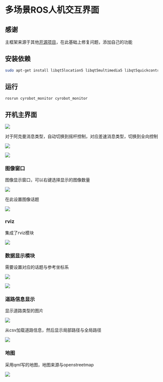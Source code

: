 # 多场景ROS人机交互界面

## 感谢

主框架来源于其他[开源项目](https://github.com/chengyangkj/Ros_Qt5_Gui_App/tree/rviz_tree)，在此基础上修复问题，添加自己的功能

## 安装依赖

```bash
sudo apt-get install libqt5location5 libqt5multimedia5 libqt5quickcontrols2-5
```

## 运行

```bash
rosrun cyrobot_monitor cyrobot_monitor 
```

## 开机主界面

![](https://github.com/lrm2017/robot_hmi/blob/robot_qt_need/image/%E5%9B%BE%E7%89%871.png?raw=true)

对于阿克曼消息类型，自动切换到摇杆控制，对应差速消息类型，切换到全向控制

![](https://github.com/lrm2017/robot_hmi/blob/robot_qt_need/image/%E5%9B%BE%E7%89%876.png?raw=true)

![](https://github.com/lrm2017/robot_hmi/blob/robot_qt_need/image/%E5%9B%BE%E7%89%872.png?raw=true)

### 图像窗口

图像显示窗口，可以右键选择显示的图像数量

![](https://github.com/lrm2017/robot_hmi/blob/robot_qt_need/image/%E5%9B%BE%E5%83%8F%E6%98%BE%E7%A4%BA%E7%AA%97%E5%8F%A3.png?raw=true)

在此设置图像话题

![](https://github.com/lrm2017/robot_hmi/blob/robot_qt_need/image/%E5%9B%BE%E5%83%8F%E8%AF%9D%E9%A2%98.png?raw=true)

### rviz

集成了rviz模块

![](rviz%E6%98%BE%E7%A4%BA2.png)

###  数据显示模块

需要设置对应的话题与参考坐标系

![](https://github.com/lrm2017/robot_hmi/blob/robot_qt_need/image/%E5%9B%BE%E7%89%877.png?raw=true)

![](https://github.com/lrm2017/robot_hmi/blob/robot_qt_need/image/%E5%9B%BE%E7%89%878.png?raw=true)

### 道路信息显示

显示道路类型的图片

![](https://github.com/lrm2017/robot_hmi/blob/robot_qt_need/image/%E5%9B%BE%E7%89%873.png?raw=true)

从csv加载道路信息，然后显示局部路径与全局路径

![](https://github.com/lrm2017/robot_hmi/blob/robot_qt_need/image/%E5%9B%BE%E7%89%874.png?raw=true)

### 地图

采用qml写的地图，地图来源与openstreetmap

![](https://github.com/lrm2017/robot_hmi/blob/robot_qt_need/image/%E5%9B%BE%E7%89%879.png?raw=true)
